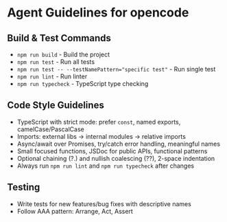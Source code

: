 # Agent Guidelines for opencode

## Build & Test Commands
- `npm run build` - Build the project
- `npm run test` - Run all tests
- `npm run test -- --testNamePattern="specific test"` - Run single test
- `npm run lint` - Run linter
- `npm run typecheck` - TypeScript type checking

## Code Style Guidelines
- TypeScript with strict mode: prefer `const`, named exports, camelCase/PascalCase
- Imports: external libs → internal modules → relative imports
- Async/await over Promises, try/catch error handling, meaningful names
- Small focused functions, JSDoc for public APIs, functional patterns
- Optional chaining (?.) and nullish coalescing (??), 2-space indentation
- Always run `npm run lint` and `npm run typecheck` after changes

## Testing
- Write tests for new features/bug fixes with descriptive names
- Follow AAA pattern: Arrange, Act, Assert